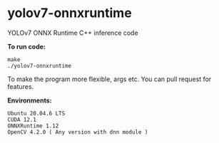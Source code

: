 # yolov7-onnxruntime
YOLOv7 ONNX Runtime C++ inference code

**To run code:**
```
make
./yolov7-onnxruntime
```


To make the program more flexible, args etc. You can pull request for features.


**Environments:**
```
Ubuntu 20.04.6 LTS  
CUDA 12.1  
ONNXRuntime 1.12  
OpenCV 4.2.0 ( Any version with dnn module ) 
```
